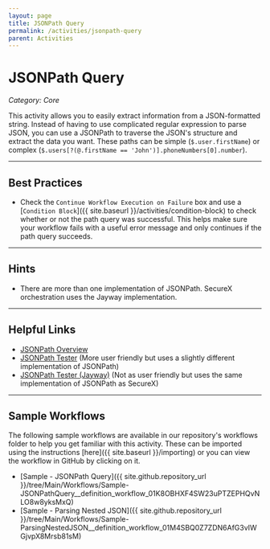 ```yaml
---
layout: page
title: JSONPath Query
permalink: /activities/jsonpath-query
parent: Activities
---
```


# JSONPath Query
_Category: Core_

This activity allows you to easily extract information from a JSON-formatted string. Instead of having to use complicated regular expression to parse JSON, you can use a JSONPath to traverse the JSON's structure and extract the data you want. These paths can be simple (`$.user.firstName`) or complex (`$.users[?(@.firstName == 'John')].phoneNumbers[0].number`).

---

## Best Practices
* Check the `Continue Workflow Execution on Failure` box and use a [`Condition Block`]({{ site.baseurl }}/activities/condition-block) to check whether or not the path query was successful. This helps make sure your workflow fails with a useful error message and only continues if the path query succeeds.

---

## Hints
* There are more than one implementation of JSONPath. SecureX orchestration uses the Jayway implementation.

---

## Helpful Links
* [JSONPath Overview](https://restfulapi.net/json-jsonpath/)
* [JSONPath Tester](https://jsonpath.com/) (More user friendly but uses a slightly different implementation of JSONPath)
* [JSONPath Tester (Jayway)](https://jsonpath.herokuapp.com/) (Not as user friendly but uses the same implementation of JSONPath as SecureX)

---

## Sample Workflows
The following sample workflows are available in our repository's workflows folder to help you get familiar with this activity. These can be imported using the instructions [here]({{ site.baseurl }}/importing) or you can view the workflow in GitHub by clicking on it.

* [Sample - JSONPath Query]({{ site.github.repository_url }}/tree/Main/Workflows/Sample-JSONPathQuery__definition_workflow_01K8OBHXF4SW23uPTZEPHQvNLO8w8yksMxQ)
* [Sample - Parsing Nested JSON]({{ site.github.repository_url }}/tree/Main/Workflows/Sample-ParsingNestedJSON__definition_workflow_01M4SBQ0Z7ZDN6AfG3vIWGjvpX8Mrsb81sM)